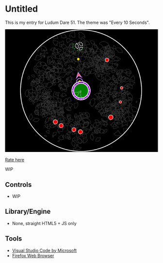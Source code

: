# Untitled

This is my entry for Ludum Dare 51. The theme was "Every 10 Seconds".

[![Screenshot of the game.](./screenshots/main.png)](https://rialgar.github.io/LD51/)

[Rate here](https://ldjam.com/events/ludum-dare/51/)

WIP

## Controls

- WIP

## Library/Engine
- None, straight HTML5 + JS only

## Tools
- [Visual Studio Code by Microsoft](https://code.visualstudio.com/)
- [Firefox Web Browser](https://www.mozilla.org/firefox/)